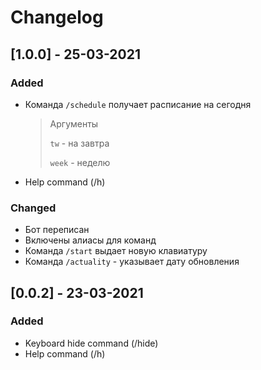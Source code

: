 # Changelog

## [1.0.0] - 25-03-2021

### Added

- Команда `/schedule` получает расписание на сегодня
  > Аргументы
  >
  > `tw` - на завтра
  >
  > `week` - неделю

- Help command (/h)

### Changed

- Бот переписан
- Включены алиасы для команд
- Команда `/start` выдает новую клавиатуру
- Команда `/actuality` - указывает дату обновления

## [0.0.2] - 23-03-2021

### Added

- Keyboard hide command (/hide)
- Help command (/h)
